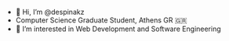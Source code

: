- 👋 Hi, I’m @despinakz
- Computer Science Graduate Student, Athens GR 🇬🇷
- 👀 I’m interested in Web Development and Software Engineering
<!-- - 📫 despinakoz@gmail.com-->

<!---
despinakz/despinakz is a ✨ special ✨ repository because its `README.md` (this file) appears on your GitHub profile.
You can click the Preview link to take a look at your changes.
--->
